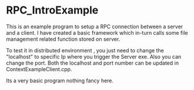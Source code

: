# RPC_IntroExample

This is an example program to setup a RPC connection between a server and a client.
I have created a basic framework which in-turn calls some file management related function stored on server.

To test it in distributed environment , you just need to change the "localhost" to specific Ip where you trigger the Server exe.
Also you can change the port. Both the localhost and port number can be updated in ContextExampleClient.cpp.

Its a very basic program nothing fancy here.
